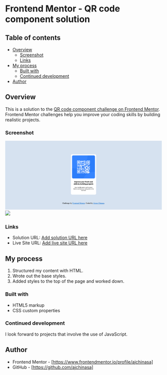 # Frontend Mentor - QR code component solution

 

## Table of contents

- [Overview](#overview)
  - [Screenshot](#screenshot)
  - [Links](#links)
- [My process](#my-process)
  - [Built with](#built-with)
  - [Continued development](#continued-development)
- [Author](#author)




## Overview
This is a solution to the [QR code component challenge on Frontend Mentor](https://www.frontendmentor.io/challenges/qr-code-component-iux_sIO_H). Frontend Mentor challenges help you improve your coding skills by building realistic projects. 
### Screenshot
![see screenshot here.](Screenshot%202022-12-27%20at%2017-51-18%20Frontend%20Mentor%20QR%20code%20component.png)
![](./screenshot.jpg)



### Links

- Solution URL: [Add solution URL here](https://your-solution-url.com)
- Live Site URL: [Add live site URL here](https://your-live-site-url.com)

## My process
1. Structured my content with HTML.
2. Wrote out the base styles.
3. Added styles to the top of the page and worked down.

### Built with

- HTML5 markup
- CSS custom properties
 

### Continued development

I look forward to projects that involve the use of JavaScript.


## Author
- Frontend Mentor - [https://www.frontendmentor.io/profile/ajchinasa]
- GitHub - [https://github.com/ajchinasa]
 


